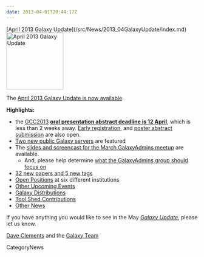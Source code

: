 ```yaml
---
date: 2013-04-01T20:44:17Z
---
```

<div class='newsItemHeader'>[April 2013 Galaxy Update](/src/News/2013_04GalaxyUpdate/index.md)</div>

<div class='right'><a href='/GalaxyUpdates/2013_04'><img src='/Images/Logos/GalaxyUpdate200.png' alt='April 2013 Galaxy Update' width=150 /></a></div>

The [April 2013 Galaxy Update is now available](/src/GalaxyUpdates/2013_04/index.md). 

**Highlights:**
* the [GCC2013](/GalaxyUpdates/2013_04#gcc2013) **[oral presentation abstract deadline is 12 April](/src/Events/GCC2013/Abstracts/index.md)**, which is less than 2 weeks away.  [Early registration](/Events/GCC2013/Register), and [poster abstract submission](/src/Events/GCC2013/Abstracts/index.md) are also open.
* [Two new public Galaxy servers](/GalaxyUpdates/2013_04#new-public-galaxy-servers) are featured
* The [slides and screencast for the March GalaxyAdmins meetup](/GalaxyUpdates/2013_04#galaxyadmins) are available.
  * And, please help determine [what the GalaxyAdmins group should focus on](/GalaxyUpdates/2013_04#galaxyadmins_future_directions)
* [32 new papers and 5 new tags](/GalaxyUpdates/2013_04#new-papers)
* [Open Positions](/GalaxyUpdates/2013_04#whos-hiring) at six different institutions
* [Other Upcoming Events](/GalaxyUpdates/2013_04#other-upcoming-events)
* [Galaxy Distributions](/GalaxyUpdates/2013_04#galaxy-distributions)
* [Tool Shed Contributions](/GalaxyUpdates/2013_04#tool-shed-contributions)
* [Other News](/GalaxyUpdates/2013_04#other-news)

If you have anything you would like to see in the May *[Galaxy Update](/src/GalaxyUpdates/index.md)*, please let us know.

[Dave Clements](/DaveClements) and the [Galaxy Team](/src/GalaxyTeam/index.md)


CategoryNews
